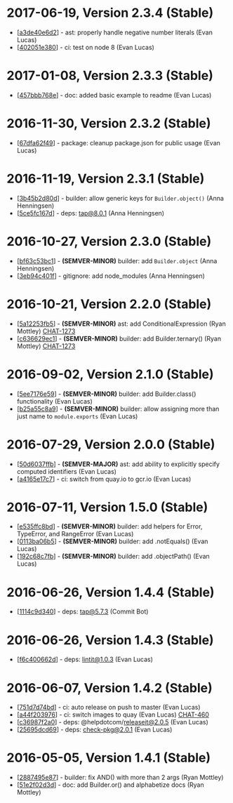 # 2017-06-19, Version 2.3.4 (Stable)

* [[a3de40e6d2](https://github.com/helpdotcom/build-ast/commit/a3de40e6d2)] - ast: properly handle negative number literals (Evan Lucas)
* [[402051e380](https://github.com/helpdotcom/build-ast/commit/402051e380)] - ci: test on node 8 (Evan Lucas)

# 2017-01-08, Version 2.3.3 (Stable)

* [[457bbb768e](https://github.com/helpdotcom/build-ast/commit/457bbb768e)] - doc: added basic example to readme (Evan Lucas)

# 2016-11-30, Version 2.3.2 (Stable)

* [[67dfa62f49](https://github.com/helpdotcom/build-ast/commit/67dfa62f49)] - package: cleanup package.json for public usage (Evan Lucas)

# 2016-11-19, Version 2.3.1 (Stable)

* [[3b45b2d80d](https://git.help.com/common-backend/build-ast/commit/3b45b2d80d)] - builder: allow generic keys for `Builder.object()` (Anna Henningsen)
* [[5ce5fc167d](https://git.help.com/common-backend/build-ast/commit/5ce5fc167d)] - deps: tap@8.0.1 (Anna Henningsen)

# 2016-10-27, Version 2.3.0 (Stable)

* [[bf63c53bc1](https://git.help.com/common-backend/build-ast/commit/bf63c53bc1)] - **(SEMVER-MINOR)** builder: add `Builder.object` (Anna Henningsen)
* [[3eb94c401f](https://git.help.com/common-backend/build-ast/commit/3eb94c401f)] - gitignore: add node_modules (Anna Henningsen)

# 2016-10-21, Version 2.2.0 (Stable)

* [[5a12253fb5](https://git.help.com/common-backend/build-ast/commit/5a12253fb5)] - **(SEMVER-MINOR)** ast: add ConditionalExpression (Ryan Mottley) [CHAT-1273](https://helpdotcom.atlassian.net/browse/CHAT-1273)
* [[c636629ec1](https://git.help.com/common-backend/build-ast/commit/c636629ec1)] - **(SEMVER-MINOR)** builder: add Builder.ternary() (Ryan Mottley) [CHAT-1273](https://helpdotcom.atlassian.net/browse/CHAT-1273)

# 2016-09-02, Version 2.1.0 (Stable)

* [[5ee7176e59](https://git.help.com/common-backend/build-ast/commit/5ee7176e59)] - **(SEMVER-MINOR)** builder: add Builder.class() functionality (Evan Lucas)
* [[b25a55c8a9](https://git.help.com/common-backend/build-ast/commit/b25a55c8a9)] - **(SEMVER-MINOR)** builder: allow assigning more than just name to `module.exports` (Evan Lucas)

# 2016-07-29, Version 2.0.0 (Stable)

* [[50d6037ffb](https://git.help.com/common-backend/build-ast/commit/50d6037ffb)] - **(SEMVER-MAJOR)** ast: add ability to explicitly specify computed identifiers (Evan Lucas)
* [[a4165e17c7](https://git.help.com/common-backend/build-ast/commit/a4165e17c7)] - ci: switch from quay.io to gcr.io (Evan Lucas)

# 2016-07-11, Version 1.5.0 (Stable)

* [[e535ffc8bd](https://git.help.com/common-backend/build-ast/commit/e535ffc8bd)] - **(SEMVER-MINOR)** builder: add helpers for Error, TypeError, and RangeError (Evan Lucas)
* [[0113ba06b5](https://git.help.com/common-backend/build-ast/commit/0113ba06b5)] - **(SEMVER-MINOR)** builder: add .notEquals() (Evan Lucas)
* [[192c68c7fb](https://git.help.com/common-backend/build-ast/commit/192c68c7fb)] - **(SEMVER-MINOR)** builder: add .objectPath() (Evan Lucas)

# 2016-06-26, Version 1.4.4 (Stable)

* [[1114c9d340](https://git.help.com/common-backend/build-ast/commit/1114c9d340)] - deps: tap@5.7.3 (Commit Bot)

# 2016-06-26, Version 1.4.3 (Stable)

* [[f6c400662d](https://git.help.com/common-backend/build-ast/commit/f6c400662d)] - deps: lintit@1.0.3 (Evan Lucas)

# 2016-06-07, Version 1.4.2 (Stable)

* [[751d7d74bd](https://git.help.com/common-backend/build-ast/commit/751d7d74bd)] - ci: auto release on push to master (Evan Lucas)
* [[a44f203976](https://git.help.com/common-backend/build-ast/commit/a44f203976)] - ci: switch images to quay (Evan Lucas) [CHAT-460](https://helpdotcom.atlassian.net/browse/CHAT-460)
* [[c36987f2a0](https://git.help.com/common-backend/build-ast/commit/c36987f2a0)] - deps: @helpdotcom/releaseit@2.0.5 (Evan Lucas)
* [[25695dcd69](https://git.help.com/common-backend/build-ast/commit/25695dcd69)] - deps: check-pkg@2.0.1 (Evan Lucas)

# 2016-05-05, Version 1.4.1 (Stable)

* [[2887495e87](https://git.help.com/common-backend/build-ast/commit/2887495e87)] - builder: fix AND() with more than 2 args (Ryan Mottley)
* [[51e2f02d3d](https://git.help.com/common-backend/build-ast/commit/51e2f02d3d)] - doc: add Builder.or() and alphabetize docs (Ryan Mottley)
